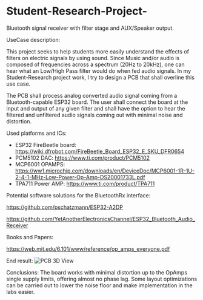 # Student-Research-Project-
Bluetooth signal receiver with filter stage and AUX/Speaker output.

UseCase description: 

This project seeks to help students more easily understand the effects of filters on electric signals by using sound. Since Music and/or audio is composed of frequencies across a spectrum (20Hz to 20kHz), one can hear what an Low/High Pass filter would do when fed audio signals. In my Student-Research project work, I try to design a PCB that shall overline this use case.

The PCB shall process analog converted audio signal coming from a Bluetooth-capable ESP32 board. The user shall connect the board at the input and output of any given filter and shall have the option to hear the filtered and unfiltered audio signals coming out with minimal noise and distortion.

Used platforms and ICs:

- ESP32 FireBeetle board:
    https://wiki.dfrobot.com/FireBeetle_Board_ESP32_E_SKU_DFR0654
- PCM5102 DAC:
    https://www.ti.com/product/PCM5102
- MCP6001 OPAMPS:
    https://ww1.microchip.com/downloads/en/DeviceDoc/MCP6001-1R-1U-2-4-1-MHz-Low-Power-Op-Amp-DS20001733L.pdf
- TPA711 Power AMP:
    https://www.ti.com/product/TPA711

Potential software solutions for the BluetoothRx interface:

https://github.com/pschatzmann/ESP32-A2DP

https://github.com/YetAnotherElectronicsChannel/ESP32_Bluetooth_Audio_Receiver

Books and Papers:

https://web.mit.edu/6.101/www/reference/op_amps_everyone.pdf

End result:
![PCB 3D View](https://github.com/user-attachments/assets/e8ce52a5-6ba1-4353-9602-ee014ab92bfc)

Conclusions: 
The board works with minimal distortion up to the OpAmps single supply limits, offering almost no phase lag.
Some layout optimizations can be carried out to lower the noise floor and make implementation in the labs easier.
